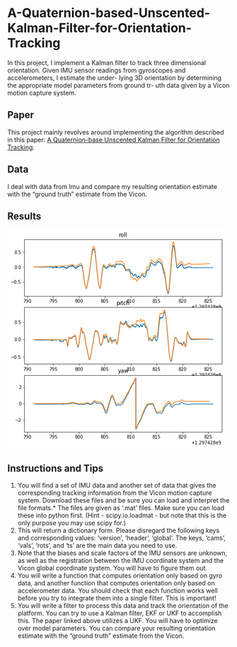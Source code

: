 # A-Quaternion-based-Unscented-Kalman-Filter-for-Orientation-Tracking

In this project, I implement a Kalman filter to track three dimensional orientation.
Given IMU sensor readings from gyroscopes and accelerometers, I estimate the under-
lying 3D orientation by determining the appropriate model parameters from ground tr-
uth data given by a Vicon motion capture system.

## Paper
This project mainly revolves around implementing the algorithm described in this paper:
[A Quaternion-base Unscented Kalman Filter for Orientation Tracking](https://github.com/xueqiwang0v0/A-Quaternion-based-Unscented-Kalman-Filter-for-Orientation-Tracking/blob/master/quaternion_filter.pdf).

## Data
I deal with data from Imu and compare my resulting orientation estimate with the “ground 
truth” estimate from the Vicon.

## Results
![result](https://github.com/xueqiwang0v0/A-Quaternion-based-Unscented-Kalman-Filter-for-Orientation-Tracking/blob/master/result.png)

## Instructions and Tips
1. You will find a set of IMU data and another set of data that gives the corresponding tracking information from the Vicon motion capture system. Download these files and be sure you can load and interpret the file formats.* The files are given as ‘.mat’ files. Make sure you can load these into python first. (Hint - scipy.io.loadmat - but note that this is the only purpose you may use scipy for.)
2. This will return a dictionary form. Please disregard the following keys and corresponding values: ’version’, ‘header’, ‘global’. The keys, ‘cams’, ‘vals’, ‘rots’, and ‘ts’ are the main data you need to use.
3. Note that the biases and scale factors of the IMU sensors are unknown, as well as the registration between the IMU coordinate system and the Vicon global coordinate system. You will have to figure them out.
4. You will write a function that computes orientation only based on gyro data, and another function that computes orientation only based on accelerometer data. You should check that each function works well before you try to integrate them into a single filter. This is important!
5. You will write a filter to process this data and track the orientation of the platform. You can try to use a Kalman filter, EKF or UKF to accomplish this. The paper linked above utilizes a UKF. You will have to optimize over model parameters. You can compare your resulting orientation estimate with the “ground truth” estimate from the Vicon.
